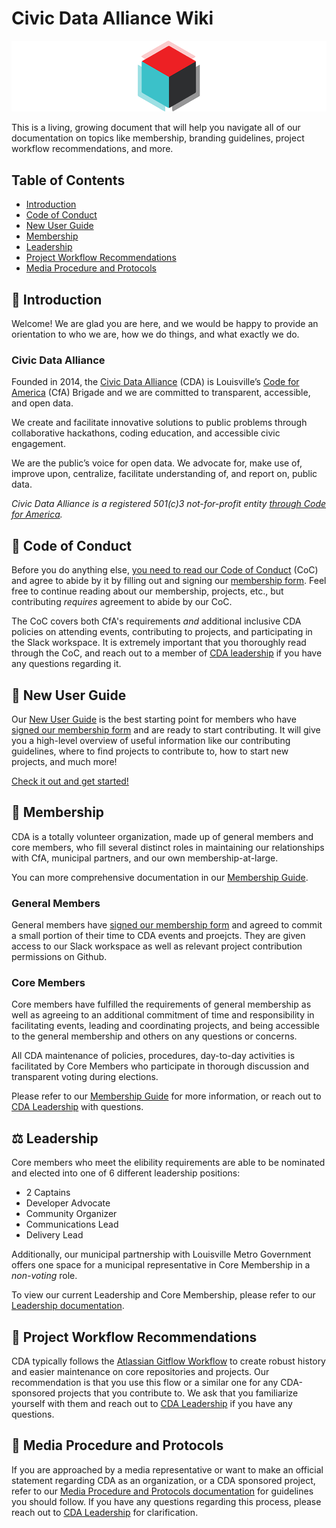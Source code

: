 # Civic Data Alliance Wiki

![Civic Data Alliance Logo Header](https://raw.githubusercontent.com/civicdata/branding/markdown-header-test/assets/Logo/Rendered_Cube_Full_888x200_Header.png)

This is a living, growing document that will help you navigate all of our documentation on topics like membership, branding guidelines, project workflow recommendations, and more.

## Table of Contents
* [Introduction](#-introduction)
* [Code of Conduct](#-code-of-conduct)
* [New User Guide](#-new-user-guide)
* [Membership](#-membership)
* [Leadership](#%EF%B8%8F-leadership)
* [Project Workflow Recommendations](#-project-workflow-recommendations)
* [Media Procedure and Protocols](#-media-procedure-and-protocols)

## 👋 Introduction

Welcome! We are glad you are here, and we would be happy to provide an orientation to who we are, how we do things, and what exactly we do.

### Civic Data Alliance

Founded in 2014, the [Civic Data Alliance](www.civicdataalliance.org) (CDA) is Louisville’s [Code for America](https://www.codeforamerica.org/) (CfA) Brigade and we are committed to transparent, accessible, and open data.

We create and facilitate innovative solutions to public problems through collaborative hackathons, coding education, and accessible civic engagement.

We are the public’s voice for open data. We advocate for, make use of, improve upon, centralize, facilitate understanding of, and report on, public data.

_Civic Data Alliance is a registered 501(c)3 not-for-profit entity [through Code for America](http://brigade.codeforamerica.org/brigade/Civic-Data-Alliance/)._

## 📝 Code of Conduct

Before you do anything else, [you need to read our Code of Conduct](/code-of-conduct.md) (CoC) and agree to abide by it by filling out and signing our [membership form](https://cda2.typeform.com/to/zTNiLP). Feel free to continue reading about our membership, projects, etc., but contributing _requires_ agreement to abide by our CoC.

The CoC covers both CfA's requirements _and_ additional inclusive CDA policies on attending events, contributing to projects, and participating in the Slack workspace. It is extremely important that you thoroughly read through the CoC, and reach out to a member of [CDA leadership](#leadership) if you have any questions regarding it.

## 📘 New User Guide

Our [New User Guide](/new-user-guide.md) is the best starting point for members who have [signed our membership form](https://cda2.typeform.com/to/zTNiLP) and are ready to start contributing. It will give you a high-level overview of useful information like our contributing guidelines, where to find projects to contribute to, how to start new projects, and much more!

[Check it out and get started!](/new-user-guide.md)

## 👩 Membership

CDA is a totally volunteer organization, made up of general members and core members, who fill several distinct roles in maintaining our relationships with CfA, municipal partners, and our own membership-at-large.

You can more comprehensive documentation in our [Membership Guide](/membership.md).

### General Members

General members have [signed our membership form](https://cda2.typeform.com/to/zTNiLP) and agreed to commit a small portion of their time to CDA events and proejcts. They are given access to our Slack workspace as well as relevant project contribution permissions on Github.

### Core Members

Core members have fulfilled the requirements of general membership as well as agreeing to an additional commitment of time and responsibility in facilitating events, leading and coordinating projects, and being accessible to the general membership and others on any questions or concerns.

All CDA maintenance of policies, procedures, day-to-day activities is facilitated by Core Members who participate in thorough discussion and transparent voting during elections.

Please refer to our [Membership Guide](/membership.md) for more information, or reach out to [CDA Leadership](/leadership.md) with questions.

## ⚖️ Leadership

Core members who meet the elibility requirements are able to be nominated and elected into one of 6 different leadership positions:

* 2 Captains
* Developer Advocate
* Community Organizer
* Communications Lead
* Delivery Lead

Additionally, our municipal partnership with Louisville Metro Government offers one space for a municipal representative in Core Membership in a _non-voting_ role.

To view our current Leadership and Core Membership, please refer to our [Leadership documentation](/leadership.md).

## 📝 Project Workflow Recommendations

CDA typically follows the [Atlassian Gitflow Workflow]() to create robust history and easier maintenance on core repositories and projects. Our recommendation is that you use this flow or a similar one for any CDA-sponsored projects that you contribute to. We ask that you familiarize yourself with them and reach out to [CDA Leadership](/leadership.md) if you have any questions.

## 🎥 Media Procedure and Protocols

If you are approached by a media representative or want to make an official statement regarding CDA as an organization, or a CDA sponsored project, refer to our [Media Procedure and Protocols documentation](/media-procedure-protocol.md) for guidelines you should follow. If you have any questions regarding this process, please reach out to [CDA Leadership](/leadership.md) for clarification.
